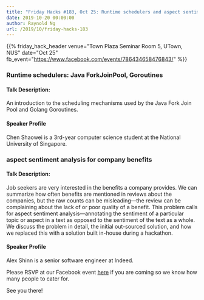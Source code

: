```yaml
---
title: "Friday Hacks #183, Oct 25: Runtime schedulers and aspect sentiment analysis"
date: 2019-10-20 00:00:00
author: Raynold Ng
url: /2019/10/friday-hacks-183
---
```


{{% friday_hack_header
    venue="Town Plaza Seminar Room 5, UTown, NUS"
    date="Oct 25"
    fb_event="https://www.facebook.com/events/786434658476843/" %}}

### Runtime schedulers: Java ForkJoinPool, Goroutines

#### Talk Description:

An introduction to the scheduling mechanisms used by the Java Fork Join Pool and Golang Goroutines.

#### Speaker Profile

Chen Shaowei is a 3rd-year computer science student at the National University of Singapore.

### aspect sentiment analysis for company benefits

#### Talk Description:

Job seekers are very interested in the benefits a company provides. We can summarize how often benefits are mentioned in reviews about the companies, but the raw counts can be misleading&mdash;the review can be complaining about the lack of or poor quality of a benefit. This problem calls for aspect sentiment analysis&mdash;annotating the sentiment of a particular topic or aspect in a text as opposed to the sentiment of the text as a whole. We discuss the problem in detail, the initial out-sourced solution, and how we replaced this with a solution built in-house during a hackathon.

#### Speaker Profile

Alex Shinn is a senior software engineer at Indeed.

Please RSVP at our Facebook event [here](https://www.facebook.com/events/786434658476843/) if you are coming so we know how many people to cater for.

See you there!
